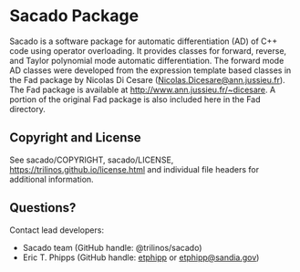 # Sacado Package

Sacado is a software package for automatic differentiation (AD) of C++ code
using operator overloading.  It provides classes for forward, reverse,
and Taylor polynomial mode automatic differentiation.  The forward mode
AD classes were developed from the expression template based classes in 
the Fad package by Nicolas Di Cesare (Nicolas.Dicesare@ann.jussieu.fr).  The
Fad package is available at http://www.ann.jussieu.fr/~dicesare.  A portion
of the original Fad package is also included here in the Fad directory.


## Copyright and License
See sacado/COPYRIGHT, sacado/LICENSE, https://trilinos.github.io/license.html and individual file headers for additional information.


## Questions? 
Contact lead developers:

* Sacado team     (GitHub handle: @trilinos/sacado)
* Eric T. Phipps  (GitHub handle: [etphipp](https://github.com/etphipp) or etphipp@sandia.gov)

